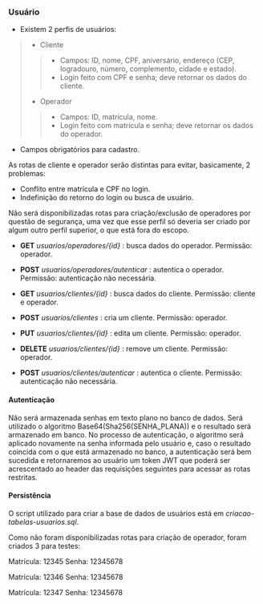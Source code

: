 ### Usuário
- Existem 2 perfis de usuários:
> - Cliente
>> - Campos: ID, nome, CPF, aniversário, endereço (CEP, logradouro, número, complemento, cidade e estado).
>> - Login feito com CPF e senha; deve retornar os dados do cliente.
> - Operador
>> - Campos: ID, matrícula, nome.
>> - Login feito com matrícula e senha; deve retornar os dados do operador.
- Campos obrigatórios para cadastro.

As rotas de cliente e operador serão distintas para evitar, basicamente, 2 problemas:
- Conflito entre matrícula e CPF no login.
- Indefinição do retorno do login ou busca de usuário.

Não será disponibilizadas rotas para criação/exclusão de operadores por questão de segurança, uma vez que esse perfil só deveria ser criado por algum outro perfil superior, o que está fora do escopo.

- **GET** *usuarios/operadores/{id}* : busca dados do operador. Permissão: operador.
- **POST** *usuarios/operadores/autenticar* : autentica o operador. Permissão: autenticação não necessária.

- **GET** *usuarios/clientes/{id}* : busca dados do cliente. Permissão: cliente e operador.
- **POST** *usuarios/clientes* : cria um cliente. Permissão: operador.
- **PUT** *usuarios/clientes/{id}* : edita um cliente. Permissão: operador.
- **DELETE** *usuarios/clientes/{id}* : remove um cliente. Permissão: operador.
- **POST** *usuarios/clientes/autenticar* : autentica o cliente. Permissão: autenticação não necessária.

#### Autenticação
Não será armazenada senhas em texto plano no banco de dados. Será utilizado o algoritmo Base64(Sha256(SENHA_PLANA)) e o resultado será armazenado em banco. No processo de autenticação, o algoritmo será aplicado novamente na senha informada pelo usuário e, caso o resultado coincida com o que está armazenado no banco, a autenticação será bem sucedida e retornaremos ao usuário um token JWT que poderá ser acrescentado ao header das requisições seguintes para acessar as rotas restritas.

#### Persistência
O script utilizado para criar a base de dados de usuários está em *criacao-tabelas-usuarios.sql*.

Como não foram disponibilizadas rotas para criação de operador, foram criados 3 para testes:

Matrícula: 12345
Senha: 12345678

Matrícula: 12346
Senha: 12345678

Matrícula: 12347
Senha: 12345678

